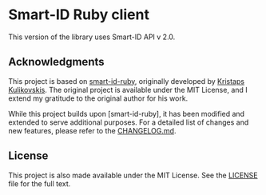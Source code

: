 # Smart-ID Ruby client

This version of the library uses Smart-ID API v 2.0.

## Acknowledgments

This project is based on [smart-id-ruby](https://github.com/mitigate-dev/smart-id-ruby), originally developed by [Kristaps Kulikovskis](https://github.com/LeKristapino). The original project is available under the MIT License, and I extend my gratitude to the original author for his work.

While this project builds upon [smart-id-ruby], it has been modified and extended to serve additional purposes. For a detailed list of changes and new features, please refer to the [CHANGELOG.md](link-to-your-changelog).

## License

This project is also made available under the MIT License. See the [LICENSE](https://github.com/maricavor/smart-id-ruby-client?tab=MIT-1-ov-file) file for the full text.


